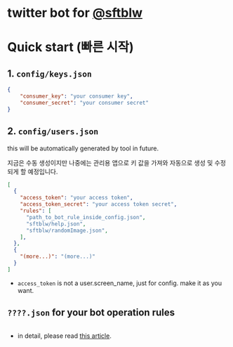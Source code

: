 twitter bot for [@sftblw](https://twitter.com/sftblw)
=====================================================

Quick start (빠른 시작)
=======================

1\. `config/keys.json`
----------------------

```json
{
    "consumer_key": "your consumer key",
    "consumer_secret": "your consumer secret"
}
```

2\. `config/users.json`
-----------------------

this will be automatically generated by tool in future.

지금은 수동 생성이지만 나중에는 관리용 앱으로 키 값을 가져와 자동으로 생성 및 수정되게 할 예정입니다.

```json
[
  {
    "access_token": "your access token",
    "access_token_secret": "your access token secret",
    "rules": [
      "path_to_bot_rule_inside_config.json",
      "sftblw/help.json",
      "sftblw/randomImage.json",
    ],
  },
  {
    "(more...)": "(more...)"
  }
]
```

-	`access_token` is not a user.screen_name, just for config. make it as you want.

`????.json` for your bot operation rules
----------------------------------------

```json

```

-	in detail, please read [this article](config/readme_config.md).

